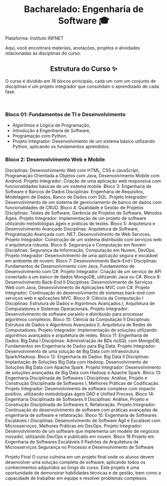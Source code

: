<h1 align=center> Bacharelado: Engenharia de Software 🎓 </h1>

Plataforma: Instituto INFNET

Aqui, você encontrará materiais, anotações, projetos e atividades relacionadas às disciplinas do curso.

<h2 align="center"> Estrutura do Curso ✨ </h2>

O curso é dividido em 16 blocos principais, cada um com um conjunto de disciplinas e um projeto integrador que consolidam o aprendizado de cada fase.

<br>
<h3> Bloco 01: Fundamentos de TI e Desenvolvimento </h3>

  - Algoritmos e Lógica de Programação,
  - Introdução à Engenharia de Software,
  - Programação com Python.
  - Projeto Integrador: Desenvolvimento de um sistema básico utilizando Python, aplicando os fundamentos aprendidos.
  
<h3> Bloco 2: Desenvolvimento Web e Mobile </h3>



Disciplinas: Desenvolvimento Web com HTML, CSS e JavaScript, Programação Orientada a Objetos com Java, Desenvolvimento Mobile com Android.
Projeto Integrador: Criação de uma aplicação web responsiva com funcionalidades básicas de um sistema mobile.
Bloco 3: Engenharia de Software e Bancos de Dados
Disciplinas: Engenharia de Requisitos, Modelagem de Dados, Banco de Dados com SQL.
Projeto Integrador: Desenvolvimento de um sistema de gerenciamento de banco de dados com funcionalidades de CRUD.
Bloco 4: Qualidade e Gestão de Projetos
Disciplinas: Testes de Software, Gerência de Projetos de Software, Métodos Ágeis.
Projeto Integrador: Implementação de um projeto de software utilizando metodologias ágeis e práticas de testes.
Bloco 5: Arquitetura e Desenvolvimento Avançado
Disciplinas: Arquitetura de Software, Programação Avançada com .NET, Desenvolvimento de Web Services.
Projeto Integrador: Construção de um sistema distribuído com serviços web e arquitetura robusta.
Bloco 6: Segurança e Computação em Nuvem
Disciplinas: Segurança da Informação, Computação em Nuvem, DevOps.
Projeto Integrador: Desenvolvimento de uma aplicação segura e escalável em ambiente de nuvem.
Bloco 7: Desenvolvimento Back-End I
Disciplinas: Fundamentos de Desenvolvimento com Java, Fundamentos de Desenvolvimento com C#.
Projeto Integrador: Criação de um serviço de API conectado a um banco de dados MongoDB, utilizando Java ou C#.
Bloco 8: Desenvolvimento Back-End II
Disciplinas: Desenvolvimento de Serviços Web com Java, Desenvolvimento de Aplicações MVC com C#.
Projeto Integrador: Continuação do desenvolvimento de sistemas back-end com serviços web e aplicações MVC.
Bloco 9: Ciência da Computação I
Disciplinas: Estrutura de Dados e Algoritmos Avançados I, Arquitetura de Computadores e Sistemas Operacionais.
Projeto Integrador: Desenvolvimento de software paralelo e distribuído para processar algoritmos complexos.
Bloco 10: Ciência da Computação II
Disciplinas: Estrutura de Dados e Algoritmos Avançados II, Arquitetura de Redes de Computadores.
Projeto Integrador: Implementação de soluções utilizando algoritmos avançados e arquitetura de redes.
Bloco 11: Engenharia de Dados: Big Data I
Disciplinas: Administração de BDs noSQL com MongoDB, Fundamentos em Engenharia de Dados para Big Data.
Projeto Integrador: Desenvolvimento de uma solução de Big Data com infraestrutura Spark/Hadoop.
Bloco 12: Engenharia de Dados: Big Data II
Disciplinas: Implantação de Soluções Big Data com Hadoop, Desenvolvimento de Soluções Big Data com Apache Spark.
Projeto Integrador: Desenvolvimento de soluções avançadas de Big Data com Hadoop e Apache Spark.
Bloco 13: Engenharia Disciplinada de Softwares I
Disciplinas: Análise, Projeto e Construção Disciplinada de Softwares I, Melhores Práticas de Codificação.
Projeto Integrador: Desenvolvimento de software complexo com impacto positivo, utilizando metodologias ágeis DAD e Unified Process.
Bloco 14: Engenharia Disciplinada de Softwares II
Disciplinas: Análise, Projeto e Construção Disciplinada de Softwares II, Refatoração.
Projeto Integrador: Continuação do desenvolvimento de software com práticas avançadas de engenharia de software e refatoração.
Bloco 15: Engenharia de Softwares Escaláveis I
Disciplinas: Desenvolvimento de Software Ágil e Escalável com Microsserviços, Melhores Práticas em DevOps.
Projeto Integrador: Desenvolvimento de um software que implementa um modelo de negócios inovador, utilizando DevOps e publicado em nuvem.
Bloco 16
Projeto em Engenharia de Softwares Escaláveis II
Padrões de Arquitetura de Microsserviços
Segurança no Processo e Desenvolvimento de Software

Projeto Final
O curso culmina em um projeto final onde os alunos devem desenvolver uma solução completa de software, aplicando todos os conhecimentos adquiridos ao longo do curso. Este projeto é uma oportunidade de demonstrar habilidades técnicas e de gestão, bem como a capacidade de trabalhar em equipe e resolver problemas complexos.
